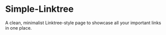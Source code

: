 # Simple-Linktree
A clean, minimalist Linktree-style page to showcase all your important links in one place.
